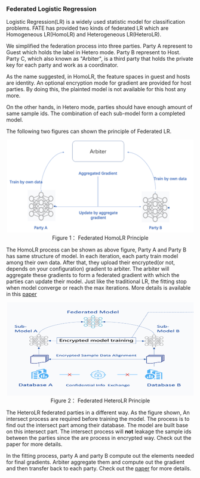 ### Federated Logistic Regression

Logistic Regression(LR) is a widely used statistic model for classification problems. FATE has provided two kinds of federated
LR which are Homogeneous LR(HomoLR) and Heterogeneous LR(HeteroLR). 

We simplified the federation process into three parties.
Party A represent to Guest which holds the label in Hetero mode. Party B represent to Host. Party C, which also known as "Arbiter",
 is a third party that holds the private key for each party and work as a coordinator. 
 
As the name suggested, in HomoLR, the feature spaces in guest and hosts are identity. An optional encryption mode for gradient
are provided for host parties. By doing this, the plainted model is not available for this host any more. 

On the other hands, in Hetero mode, parties should have enough amount of same
sample ids. The combination of each sub-model form a completed model. 

The following two figures can shown the principle of Federated LR.

<div style="text-align:center", align=center>
<img src="./images/HomoLR.png" alt="samples" width="500" height="250" /><br/>
Figure 1： Federated HomoLR Principle</div> 

The HomoLR process can be shown as above figure, Party A and Party B has same structure of model.
In each iteration, each party train model among their own data. After that, they upload their
encrypted(or not, depends on your configuration) gradient to arbiter. The arbiter will aggregate these gradients to form
a federated gradient with which the parties can update their model. Just like the traditional LR, the fitting stop when 
model converge or reach the max iterations. More details is available in this [paper](https://dl.acm.org/citation.cfm?id=3133982)

 <div style="text-align:center", align=center>
<img src="./images/HeteroLR.png" alt="samples" width="500" height="250" /><br/>
Figure 2： Federated HeteroLR Principle</div>

The HeteroLR federated parties in a different way. As the figure shown, An intersect process are required before training 
the model. The process is to find out the intersect part among their database. The model are built base on this intersect part.
The intersect process will **not** leakage the sample ids between the parties since the are process in encrypted way. Check out
the paper for more details. 

In the fitting process, party A and party B compute out the elements needed for final gradients. Arbiter aggregate them and compute
out the gradient and then transfer back to each party. Check out the [paper](https://arxiv.org/abs/1711.10677) for more details.
